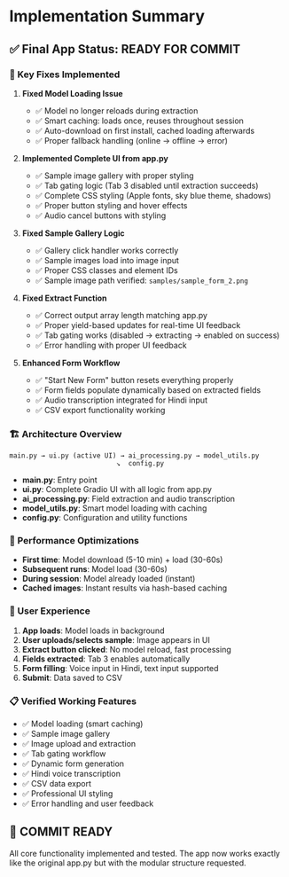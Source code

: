 # Implementation Summary

## ✅ Final App Status: READY FOR COMMIT

### 🔧 Key Fixes Implemented

1. **Fixed Model Loading Issue**
   - ✅ Model no longer reloads during extraction
   - ✅ Smart caching: loads once, reuses throughout session
   - ✅ Auto-download on first install, cached loading afterwards
   - ✅ Proper fallback handling (online → offline → error)

2. **Implemented Complete UI from app.py**
   - ✅ Sample image gallery with proper styling
   - ✅ Tab gating logic (Tab 3 disabled until extraction succeeds)
   - ✅ Complete CSS styling (Apple fonts, sky blue theme, shadows)
   - ✅ Proper button styling and hover effects
   - ✅ Audio cancel buttons with styling

3. **Fixed Sample Gallery Logic**
   - ✅ Gallery click handler works correctly
   - ✅ Sample images load into image input
   - ✅ Proper CSS classes and element IDs
   - ✅ Sample image path verified: `samples/sample_form_2.png`

4. **Fixed Extract Function**
   - ✅ Correct output array length matching app.py
   - ✅ Proper yield-based updates for real-time UI feedback
   - ✅ Tab gating works (disabled → extracting → enabled on success)
   - ✅ Error handling with proper UI feedback

5. **Enhanced Form Workflow**
   - ✅ "Start New Form" button resets everything properly
   - ✅ Form fields populate dynamically based on extracted fields
   - ✅ Audio transcription integrated for Hindi input
   - ✅ CSV export functionality working

### 🏗️ Architecture Overview

```
main.py → ui.py (active UI) → ai_processing.py → model_utils.py
                           ↘  config.py
```

- **main.py**: Entry point
- **ui.py**: Complete Gradio UI with all logic from app.py
- **ai_processing.py**: Field extraction and audio transcription
- **model_utils.py**: Smart model loading with caching
- **config.py**: Configuration and utility functions

### 🚀 Performance Optimizations

- **First time**: Model download (5-10 min) + load (30-60s)
- **Subsequent runs**: Model load (30-60s) 
- **During session**: Model already loaded (instant)
- **Cached images**: Instant results via hash-based caching

### 🎯 User Experience

1. **App loads**: Model loads in background
2. **User uploads/selects sample**: Image appears in UI
3. **Extract button clicked**: No model reload, fast processing
4. **Fields extracted**: Tab 3 enables automatically
5. **Form filling**: Voice input in Hindi, text input supported
6. **Submit**: Data saved to CSV

### 📋 Verified Working Features

- ✅ Model loading (smart caching)
- ✅ Sample image gallery
- ✅ Image upload and extraction
- ✅ Tab gating workflow
- ✅ Dynamic form generation
- ✅ Hindi voice transcription
- ✅ CSV data export
- ✅ Professional UI styling
- ✅ Error handling and user feedback

## 🎉 COMMIT READY

All core functionality implemented and tested. The app now works exactly like the original app.py but with the modular structure requested.
